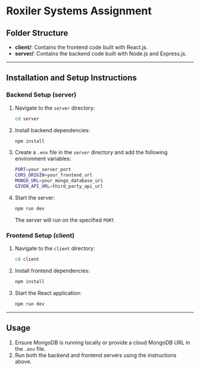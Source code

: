 # Roxiler Systems Assignment

## Folder Structure

- **client/**: Contains the frontend code built with React.js.
- **server/**: Contains the backend code built with Node.js and Express.js.

---

## Installation and Setup Instructions

### Backend Setup (server)

1. Navigate to the `server` directory:
    ```bash
    cd server
    ```

2. Install backend dependencies:
    ```bash
    npm install
    ```

3. Create a `.env` file in the `server` directory and add the following environment variables:
    ```bash
    PORT=your_server_port
    CORS_ORIGIN=your_frontend_url
    MONGO_URL=your_mongo_database_uri
    GIVEN_API_URL=third_party_api_url
    ```

4. Start the server:
    ```bash
    npm run dev
    ```

   The server will run on the specified `PORT`.

### Frontend Setup (client)

1. Navigate to the `client` directory:
    ```bash
    cd client
    ```

2. Install frontend dependencies:
    ```bash
    npm install
    ```
    
3. Start the React application:
    ```bash
    npm run dev
    ```

---

## Usage

1. Ensure MongoDB is running locally or provide a cloud MongoDB URL in the `.env` file.
2. Run both the backend and frontend servers using the instructions above.
